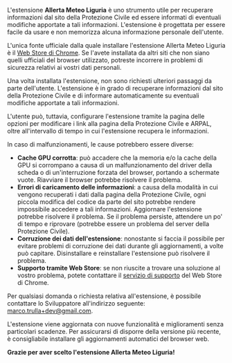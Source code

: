 <ui-info-box header="1. Introduzione all'estensione Allerta Meteo Liguria">

L'estensione **Allerta Meteo Liguria** è uno strumento utile per recuperare informazioni dal sito della Protezione Civile ed essere informati di eventuali modifiche apportate a tali informazioni. L'estensione è progettata per essere facile da usare e non memorizza alcuna informazione personale dell'utente.

</ui-info-box>

<ui-info-box header="2. Installazione e utilizzo dell'estensione">

L'unica fonte ufficiale dalla quale installare l'estensione Allerta Meteo Liguria è il [Web Store di Chrome][webstore]. Se l'avete installata da altri siti che non siano quelli ufficiali del browser utilizzato, potreste incorrere in problemi di sicurezza relativi ai vostri dati personali.

Una volta installata l'estensione, non sono richiesti ulteriori passaggi da parte dell'utente. L'estensione è in grado di recuperare informazioni dal sito della Protezione Civile e di informare automaticamente su eventuali modifiche apportate a tali informazioni.

L'utente può, tuttavia, configurare l'estensione tramite la pagina delle opzioni per modificare i link alla pagina della Protezione Civile e ARPAL, oltre all'intervallo di tempo in cui l'estensione recupera le informazioni.

</ui-info-box>

<ui-info-box header="3. Risoluzione dei problemi">

In caso di malfunzionamenti, le cause potrebbero essere diverse:

- **Cache GPU corrotta**: può accadere che la memoria e/o la cache della GPU si corrompano a causa di un malfunzionamento del driver della scheda o di un'interruzione forzata del browser, portando a schermate vuote. Riavviare il browser potrebbe risolvere il problema.
- **Errori di caricamento delle informazioni**: a causa della modalità in cui vengono recuperati i dati dalla pagina della Protezione Civile, ogni piccola modifica del codice da parte del sito potrebbe rendere impossibile accedere a tali informazioni. Aggiornare l'estensione potrebbe risolvere il problema. Se il problema persiste, attendere un po' di tempo e riprovare (potrebbe essere un problema del server della Protezione Civile).
- **Corruzione dei dati dell'estensione**: nonostante si faccia il possibile per evitare problemi di corruzione dei dati durante gli aggiornamenti, a volte può capitare. Disinstallare e reinstallare l'estensione può risolvere il problema.
- **Supporto tramite Web Store**: se non riuscite a trovare una soluzione al vostro problema, potete contattare il [servizio di supporto][webstoresupport] del Web Store di Chrome.

</ui-info-box>

<ui-info-box header="4. Contatti">

Per qualsiasi domanda o richiesta relativa all'estensione, è possibile contattare lo Sviluppatore all'indirizzo seguente: [marco.trulla+dev@gmail.com][mail].

</ui-info-box>

<ui-info-box header="5. Aggiornamenti">

L'estensione viene aggiornata con nuove funzionalità e miglioramenti senza particolari scadenze. Per assicurarsi di disporre della versione più recente, è consigliabile installare gli aggiornamenti automatici del browser web.

</ui-info-box>

**Grazie per aver scelto l'estensione Allerta Meteo Liguria!**

[webstore]: https://chrome.google.com/webstore/detail/$extensionId$
[webstoresupport]: https://chromewebstore.google.com/detail/$extensionId$/support
[mail]: mailto:marco.trulla+dev@gmail.com
